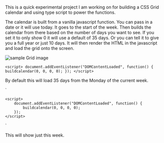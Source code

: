 This is a quick experimental project I am working on for building a CSS Grid calendar and using type script to power the functions. 

The calendar is built from a vanilla javascript function. You can pass in a date or it will use today. It goes to the start of the week. Then builds the calendar from there based on the number of days you want to see. If you set it to only show 0 it will use a default of 35 days. Or you can tell it to give you a full year or just 10 days. It will then render the HTML in the javascript and load the grid onto the screen.

![sample Grid image](https://raw.githubusercontent.com/mordin/Calendar-CSS-Grid-Typescript-Sample/master/sample.png)

`
    <script>
        document.addEventListener("DOMContentLoaded", function() {
            buildcalendar(0, 0, 0, 0);
        });
    </script>
`

By default this will load 35 days from the Monday of the current week.

`

    <script>
        document.addEventListener("DOMContentLoaded", function() {
            buildcalendar(0, 0, 0, 0);
        });
    </script>

`

This will show just this week.

